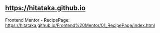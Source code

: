 ## https://hitataka.github.io

Frontend Mentor - RecipePage:<br/>
https://hitataka.github.io/Frontend%20Mentor/01_RecipePage/index.html
